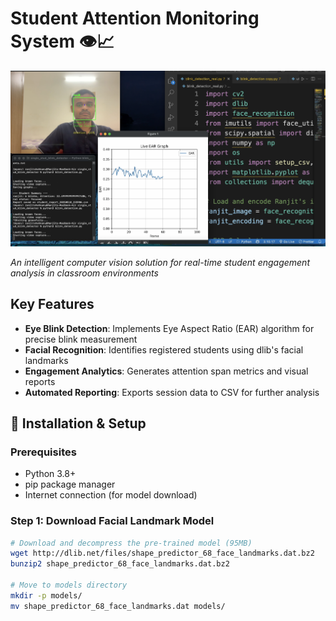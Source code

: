 # Student Attention Monitoring System 👁️📈

[![System Demo](docs/demo_thumbnail.png)](docs/demo.mp4)

*An intelligent computer vision solution for real-time student engagement analysis in classroom environments*

## Key Features
- **Eye Blink Detection**: Implements Eye Aspect Ratio (EAR) algorithm for precise blink measurement
- **Facial Recognition**: Identifies registered students using dlib's facial landmarks
- **Engagement Analytics**: Generates attention span metrics and visual reports
- **Automated Reporting**: Exports session data to CSV for further analysis

## 🚀 Installation & Setup

### Prerequisites
- Python 3.8+
- pip package manager
- Internet connection (for model download)

### Step 1: Download Facial Landmark Model
```bash
# Download and decompress the pre-trained model (95MB)
wget http://dlib.net/files/shape_predictor_68_face_landmarks.dat.bz2
bunzip2 shape_predictor_68_face_landmarks.dat.bz2

# Move to models directory
mkdir -p models/
mv shape_predictor_68_face_landmarks.dat models/
